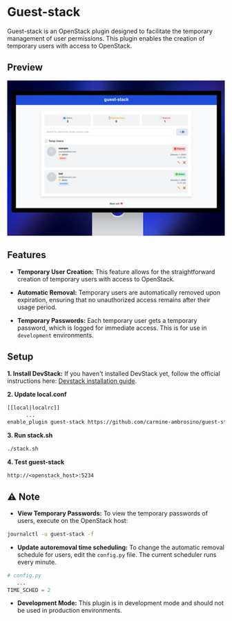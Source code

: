 # Guest-stack
Guest-stack is an OpenStack plugin designed to facilitate the temporary management of user permissions.
This plugin enables the creation of temporary users with access to OpenStack.

## Preview
![](./app/app/static/images/guest-stack.png)

## Features
* **Temporary User Creation:** This feature allows for the straightforward creation of temporary users with access to OpenStack.

* **Automatic Removal:** Temporary users are automatically removed upon expiration, ensuring that no unauthorized access remains after their usage period.

* **Temporary Passwords:** Each temporary user gets a temporary password, which is logged for immediate access. This is for use in `development` environments.

## Setup
**1. Install DevStack:** If you haven't installed DevStack yet, follow the official instructions here: [Devstack installation guide](https://docs.openstack.org/devstack/latest/).

**2. Update local.conf**
``` bash
[[local|localrc]]
      ...
enable_plugin guest-stack https://github.com/carmine-ambrosino/guest-stack.git main
```


**3. Run stack.sh**
``` bash
./stack.sh
```

**4. Test guest-stack**
```
http://<openstack_host>:5234
```

## ⚠️ Note
* **View Temporary Passwords:** To view the temporary passwords of users, execute on the OpenStack host:
``` bash
journalctl -u guest-stack -f
``` 

* **Update autoremoval time scheduling:**  To change the automatic removal schedule for users, edit the `config.py` file. The current scheduler runs every minute.
``` python
# config.py
   ...
TIME_SCHED = 2
```


* **Development Mode:** This plugin is in development mode and should not be used in production environments.
